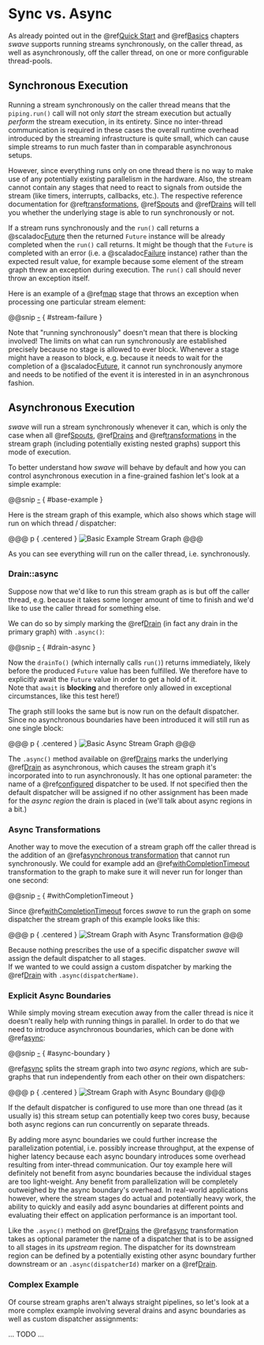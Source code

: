 Sync vs. Async
==============

As already pointed out in the @ref[Quick Start] and @ref[Basics] chapters *swave* supports running streams
synchronously, on the caller thread, as well as asynchronously, off the caller thread, on one or more configurable
thread-pools.


Synchronous Execution
---------------------

Running a stream synchronously on the caller thread means that the `piping.run()` call will not only *start* the stream
execution but actually *perform* the stream execution, in its entirety. Since no inter-thread communication is required
in these cases the overall runtime overhead introduced by the streaming infrastructure is quite small, which can cause
simple streams to run much faster than in comparable asynchronous setups.

However, since everything runs only on one thread there is no way to make use of any potentially existing parallelism in
the hardware. Also, the stream cannot contain any stages that need to react to signals from outside the stream (like
timers, interrupts, callbacks, etc.). The respective reference documentation for @ref[transformations], @ref[Spouts] and
@ref[Drains] will tell you whether the underlying stage is able to run synchronously or not.

If a stream runs synchronously and the `run()` call returns a @scaladoc[Future] then the returned `Future` instance will
be already completed when the `run()` call returns. It might be though that the `Future` is completed with an error
(i.e. a @scaladoc[Failure] instance) rather than the expected result value, for example because some element of the
stream graph threw an exception during execution. The `run()` call should never throw an exception itself.

Here is an example of a @ref[map] stage that throws an exception when processing one particular stream element:

@@snip [-]($test/SyncVsAsyncSpec.scala) { #stream-failure }

Note that "running synchronously" doesn't mean that there is blocking involved! The limits on what can run synchronously
are established precisely because no stage is allowed to ever block. Whenever a stage might have a reason to block, e.g.
because it needs to wait for the completion of a @scaladoc[Future], it cannot run synchronously anymore and needs to be
notified of the event it is interested in in an asynchronous fashion.


Asynchronous Execution
----------------------  
    
*swave* will run a stream synchronously whenever it can, which is only the case when all @ref[Spouts], @ref[Drains] and
@ref[transformations] in the stream graph (including potentially existing nested graphs) support this mode of execution.

To better understand how *swave* will behave by default and how you can control asynchronous execution in a fine-grained
fashion let's look at a simple example:
 
@@snip [-]($test/SyncVsAsyncSpec.scala) { #base-example } 
 
Here is the stream graph of this example, which also shows which stage will run on which thread / dispatcher:
 
@@@ p { .centered }
![Basic Example Stream Graph](.../async-graph0.svg)
@@@ 
 
As you can see everything will run on the caller thread, i.e. synchronously.


### Drain::async

Suppose now that we'd like to run this stream graph as is but off the caller thread, e.g. because it takes some longer
amount of time to finish and we'd like to use the caller thread for something else.

We can do so by simply marking the @ref[Drain][] (in fact any drain in the primary graph) with `.async()`:
 
@@snip [-]($test/SyncVsAsyncSpec.scala) { #drain-async } 

Now the `drainTo()` (which internally calls `run()`) returns immediately, likely before the produced `Future` value has
been fulfilled. We therefore have to explicitly await the `Future` value in order to get a hold of it. <br/>
Note that `await` is **blocking** and therefore only allowed in exceptional circumstances, like this test here!)

The graph still looks the same but is now run on the default dispatcher. Since no asynchronous boundaries have been
introduced it will still run as one single block:

@@@ p { .centered }
![Basic Async Stream Graph](.../async-graph1.svg)
@@@

The `.async()` method available on @ref[Drains] marks the underlying @ref[Drain] as asynchronous, which causes the
stream graph it's incorporated into to run asynchronously. It has one optional parameter: the name of a @ref[configured]
dispatcher to be used. If not specified then the default dispatcher will be assigned if no other assignment has been
made for the *async region* the drain is placed in (we'll talk about async regions in a bit.)


### Async Transformations

Another way to move the execution of a stream graph off the caller thread is the addition of an
@ref[asynchronous transformation] that cannot run synchronously. We could for example add an @ref[withCompletionTimeout]
transformation to the graph to make sure it will never run for longer than one second:
 
@@snip [-]($test/SyncVsAsyncSpec.scala) { #withCompletionTimeout } 

Since @ref[withCompletionTimeout] forces *swave* to run the graph on some dispatcher the stream graph of this example
looks like this:

@@@ p { .centered }
![Stream Graph with Async Transformation](.../async-graph2.svg)
@@@

Because nothing prescribes the use of a specific dispatcher *swave* will assign the default dispatcher to all stages.<br/>
If we wanted to we could assign a custom dispatcher by marking the @ref[Drain] with `.async(dispatcherName)`. 
 

### Explicit Async Boundaries

While simply moving stream execution away from the caller thread is nice it doesn't really help with running things in
parallel. In order to do that we need to introduce asynchronous boundaries, which can be done with @ref[async]:

@@snip [-]($test/SyncVsAsyncSpec.scala) { #async-boundary }

@ref[async] splits the stream graph into two *async regions*, which are sub-graphs that run independently from each
other on their own dispatchers:
 
@@@ p { .centered }
![Stream Graph with Async Boundary](.../async-graph3.svg)
@@@ 

If the default dispatcher is configured to use more than one thread (as it usually is) this stream setup can potentially
keep two cores busy, because both async regions can run concurrently on separate threads.
 
By adding more async boundaries we could further increase the parallelization potential, i.e. possibly increase
throughput, at the expense of higher latency because each async boundary introduces some overhead resulting from
inter-thread communication. Our toy example here will definitely not benefit from async boundaries because the
individual stages are too light-weight. Any benefit from parallelization will be completely outweighed by the async
boundary's overhead. In real-world applications however, where the stream stages do actual and potentially heavy work,
the ability to quickly and easily add async boundaries at different points and evaluating their effect on application
performance is an important tool. 

Like the `.async()` method on @ref[Drains] the @ref[async] transformation takes as optional parameter the name of a
dispatcher that is to be assigned to all stages in its *upstream* region. The dispatcher for its downstream region
can be defined by a potentially existing other async boundary further downstream or an `.async(dispatcherId)` marker on
a @ref[Drain]. 


### Complex Example

Of course stream graphs aren't always straight pipelines, so let's look at a more complex example involving several
drains and async boundaries as well as custom dispatcher assignments:

... TODO ...


  [Quick Start]: ../quick-start.md#running-a-stream
  [Basics]: ../basics.md#execution-model
  [transformations]: ../transformations/reference/index.md                                      
  [Spouts]: ../spouts.md                                      
  [Drains]: ../drains.md
  [Drain]: ../drains.md
  [Future]: scala.concurrent.Future
  [Failure]: scala.util.Failure
  [map]: ../transformations/reference/map.md
  [async]: ../transformations/reference/async.md
  [withCompletionTimeout]: ../transformations/reference/withCompletionTimeout.md
  [asynchronous transformation]: ../transformations/simple.md#asynchronous-simple-transformations
  [configured]: configuration.md